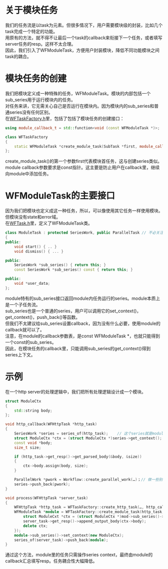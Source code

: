 # 关于模块任务

我们的任务流是以task为元素。但很多情况下，用户需要模块级的封装，比如几个task完成一个特定的功能。  
用原有的方法，就不得不让最后一个task的callback来衔接下一个任务，或者填写server任务的resp。这样不太合理。  
因此，我们引入了WFModuleTask，方便用户封装模块，降低不同功能模块之间task的耦合。

# 模块任务的创建

我们把模块定义成一种特殊的任务，WFModuleTask。模块的内部包括一个sub_series用于运行模块内的任务。  
对任务来讲，它无需关心自己是否运行在模块内。因为模块内的sub_series和普通series没有任何区别。  
在[WFTaskFactory.h](/src/factory/WFTaskFactory.h)里，包括了包括了模块任务的创建接口：
~~~cpp
using module_callback_t = std::function<void (const WFModuleTask *)>;

class WFTaskFactory
{
    static WFModuleTask *create_module_task(SubTask *first, module_callback_t callback);
};
~~~
create_module_task()的第一个参数first代表模块首任务，这与创建series类似。  
module callback参数要求是const指针。这主要是防止用户在callback里，继续向module中添加任务。  

# WFModuleTask的主要接口

因为我们把模块也定义成这一种任务，所以，可以像使用其它任务一样使用模块。但模块没有state和error域。  
在[WFTask.h](/src/factory/WFTask.h)里，定义了WFModuleTask类。
~~~cpp
class ModuleTask : protected SeriesWork, public ParallelTask // 不必关注这个派生关系
{
public:
    void start() { .. }
    void dismiss() { ... }

public:
    SeriesWork *sub_series() { return this; }
    const SeriesWork *sub_series() const { return this; }

public:
    void *user_data;
};
~~~
module特有的sub_series接口返回module内任务运行的series。module本质上是一个子任务流。  
sub_series也是一个普通的series，用户可以调用它的set_context()，get_context()，push_back()等函数。  
但我们不太建议给sub_series设置callback，因为没有什么必要，使用module的callback就可以了。  
注意，在module的callback参数表，是const WFModuleTask \*，也就只能得到一个const的sub_series。  
因此，在模块任务的callback里，只能调用sub_series的get_context()得到series上下文。  

# 示例

在一个http server的处理逻辑中，我们把所有处理逻辑设计成一个模块。
~~~cpp
struct ModuleCtx
{
    std::string body;
};

void http_callback(WFHttpTask *http_task)
{
    SeriesWork *series = series_of(http_task);    // 这个series就是module的sub_series。
    struct ModuleCtx *ctx = (struct ModuleCtx *)series->get_context();
    const void *body;
    size_t size;

    if (http_task->get_resp()->get_parsed_body(&body, &size))
    {
        ctx->body.assign(body, size);
    }

    ParallelWork *pwork = Workflow::create_parallel_work(…)；// 做一些别的操作
    series->push_back(pwork);
}

void process(WFHttpTask *server_task)
{
    WFHttpTask *http_task = WFTaskFactory::create_http_task(…, http_callback);
    WFModuleTask *module = WFTaskFactory::create_module_task(http_task, [server_task](const WFModuleTask *mod) {
        struct ModuleCxt *ctx = (struct ModuleCtx *)mod->sub_series()->get_context();
        server_task->get_resp()->append_output_body(ctx->body);
        delete ctx;
    });
    module->sub_series()->set_context(new ModuleCtx);
    series_of(server_task)->push_back(module);
}
~~~
通过这个方法，module里的任务只需操作series context，最终由module的callback汇总填写resp。任务耦合性大幅降低。
